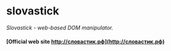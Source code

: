 slovastick
==========

*Slovastick - web-based DOM manipulator.*


#### [Official web site http://словастик.рф](http://словастик.рф)